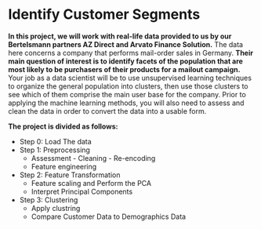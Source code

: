 # Identify Customer Segments
**In this project, we will work with real-life data provided to us by our Bertelsmann partners AZ Direct and Arvato Finance Solution.** The data here concerns a company that performs mail-order sales in Germany. **Their main question of interest is to identify facets of the population that are most likely to be purchasers of their products for a mailout campaign.** Your job as a data scientist will be to use unsupervised learning techniques to organize the general population into clusters, then use those clusters to see which of them comprise the main user base for the company. Prior to applying the machine learning methods, you will also need to assess and clean the data in order to convert the data into a usable form.

**The project is divided as follows:**
- Step 0: Load The data
- Step 1: Preprocessing
  -  Assessment - Cleaning - Re-encoding
  -  Feature engineering
- Step 2: Feature Transformation
  - Feature scaling and Perform the PCA
  - Interpret Principal Components
- Step 3: Clustering
  - Apply clustring
  - Compare Customer Data to Demographics Data